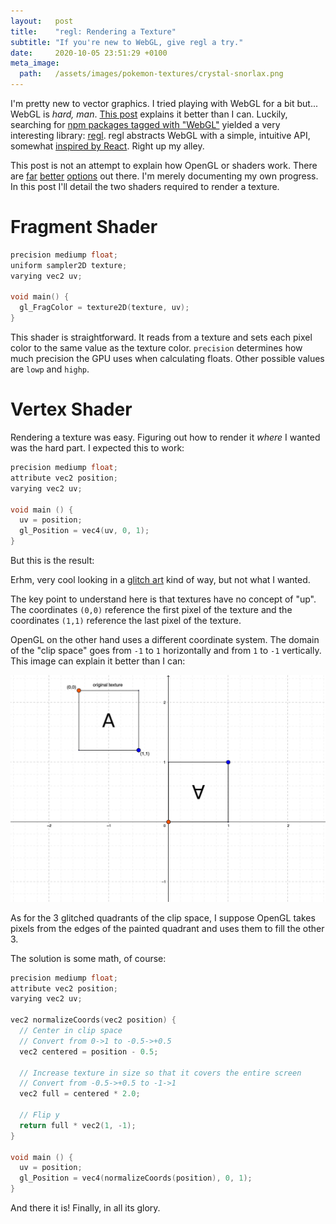 ```yaml
---
layout:   post
title:    "regl: Rendering a Texture"
subtitle: "If you're new to WebGL, give regl a try."
date:     2020-10-05 23:51:29 +0100
meta_image:
  path:   /assets/images/pokemon-textures/crystal-snorlax.png
---
```


I'm pretty new to vector graphics. I tried playing with WebGL for a bit but... WebGL is _hard, man_. [This post] explains it better than I can. Luckily, searching for [npm packages tagged with "WebGL"] yielded a very interesting library: [regl]. regl abstracts WebGL with a simple, intuitive API, somewhat [inspired by React]. Right up my alley.

This post is not an attempt to explain how OpenGL or shaders work. There are [far][far] [better][better] [options][options] out there. I'm merely documenting my own progress. In this post I'll detail the two shaders required to render a texture.

# Fragment Shader

<div markdown="1" class="fragment-shader">

```cpp
precision mediump float;
uniform sampler2D texture;
varying vec2 uv;

void main() {
  gl_FragColor = texture2D(texture, uv);
}
```

</div>

This shader is straightforward. It reads from a texture and sets each pixel color to the same value as the texture color.
`precision` determines how much precision the GPU uses when calculating floats. Other possible values are `lowp` and `highp`.

# Vertex Shader

Rendering a texture was easy. Figuring out how to render it _where_ I wanted was the hard part. I expected this to work:

<div class="scene" data-texture-src="/assets/images/pokemon-textures/crystal-snorlax.png" markdown="1">

<div class="vertex-shader" markdown="1">

```cpp
precision mediump float;
attribute vec2 position;
varying vec2 uv;

void main () {
  uv = position;
  gl_Position = vec4(uv, 0, 1);
}
```

</div>

But this is the result:

<div class="aspect-ratio-box ratio-game-boy vertical-rhythm">
  <canvas class="aspect-ratio-box-content" />
</div>

Erhm, very cool looking in a [glitch art] kind of way, but not what I wanted.

The key point to understand here is that textures have no concept of "up". The coordinates `(0,0)` reference the first pixel of the texture and the coordinates `(1,1)` reference the last pixel of the texture.

OpenGL on the other hand uses a different coordinate system. The domain of the "clip space" goes from `-1` to `1` horizontally and from `1` to `-1` vertically. This image can explain it better than I can:

<img src="/assets/images/texture-vs-clip-space.png" />

As for the 3 glitched quadrants of the clip space, I suppose OpenGL takes pixels from the edges of the painted quadrant and uses them to fill the other 3.
</div>

<div class="scene" data-texture-src="/assets/images/pokemon-textures/crystal-snorlax.png" markdown="1">

The solution is some math, of course:

<div class="vertex-shader" markdown="1">

```cpp
precision mediump float;
attribute vec2 position;
varying vec2 uv;

vec2 normalizeCoords(vec2 position) {
  // Center in clip space
  // Convert from 0->1 to -0.5->+0.5
  vec2 centered = position - 0.5;

  // Increase texture in size so that it covers the entire screen
  // Convert from -0.5->+0.5 to -1->1
  vec2 full = centered * 2.0;

  // Flip y
  return full * vec2(1, -1);
}

void main () {
  uv = position;
  gl_Position = vec4(normalizeCoords(position), 0, 1);
}
```

</div>

And there it is! Finally, in all its glory.

<div class="aspect-ratio-box ratio-game-boy vertical-rhythm">
  <canvas class="aspect-ratio-box-content" />
</div>

</div>

<script type="text/javascript" src="/assets/js/vendor/regl-2.0.1.min.js"></script>

[This post]: https://ivan.sanchezortega.es:444/devel/2019/02/14/a-rant-about-webgl-frameworks.html#a-rant-about-the-webgl-api
[npm packages tagged with "WebGL"]: https://www.npmjs.com/search?q=keywords:webgl
[regl]: https://regl.party/
[inspired by React]: http://regl.party/api#inputs
[far]: https://thebookofshaders.com/
[better]: https://webglfundamentals.org/
[options]: https://www.html5rocks.com/en/tutorials/webgl/shaders/
[glitch art]: https://en.wikipedia.org/wiki/Glitch_art
